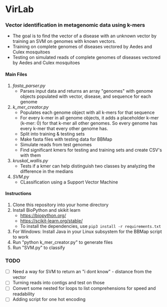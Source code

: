 # VirLab
### Vector identification in metagenomic data using k-mers
- The goal is to find the vector of a disease with an unknown vector by training an SVM on genomes with known vectors.
- Training on complete genomes of diseases vectored by Aedes and Culex mosquitoes
- Testing on simulated reads of complete genomes of diseases vectored by Aedes and Culex mosquitoes

#### Main Files
 1. *fasta_parser.py*
	 - Parses input data and returns an array "genomes" with genome objects populated with vector, disease, and sequence for each genome
 2. *k_mer_creator.py*
	- Populates each genome object with all k-mers for that sequence
	- For every k-mer in all genome objects, it adds a placeholder k-mer (k-mer: 0) for that k-mer all other genomes. So every genome has every k-mer that every other genome has.
	- Split into training & testing sets
	- Make fasta files with testing data for BBMap
	- Simulate reads from test genomes
	- Find significant kmers for testing and training sets and create CSV's with them
 3. *kruskal_wallis.py*
 	- Tests if a kmer can help distinguish two classes by analyzing the difference in the medians
 4. *SVM.py*
 	- CLassification using a Support Vector Machine

#### Instructions
 1. Clone this repository into your home directory
 2. Install BioPython and skikit learn
	- https://biopython.org/
	- https://scikit-learn.org/stable/
	- To install the dependencies, use `pip3 install -r requirements.txt`
 3. For Windows: Install Java in your Linux subsystem for the BBMap script to work  
 4. Run "python k_mer_creator.py" to generate files
 5. Run "SVM.py" to classify

### TODO
 - [ ] Need a way for SVM to return an "i dont know" - distance from the vector
 - [ ] Turning reads into contigs and test on those
 - [ ] Convert some nested for loops to list comprehensions for speed and readability
 - [ ] Adding script for one hot encoding
